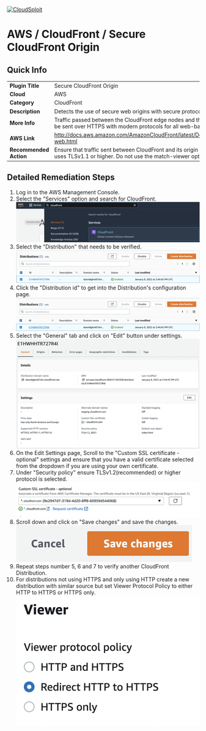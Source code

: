 [![CloudSploit](https://cloudsploit.com/img/logo-new-big-text-100.png "CloudSploit")](https://cloudsploit.com)

# AWS / CloudFront / Secure CloudFront Origin

## Quick Info

| | |
|-|-|
| **Plugin Title** | Secure CloudFront Origin |
| **Cloud** | AWS |
| **Category** | CloudFront |
| **Description** | Detects the use of secure web origins with secure protocols for CloudFront. |
| **More Info** | Traffic passed between the CloudFront edge nodes and the backend resource should be sent over HTTPS with modern protocols for all web-based origins. |
| **AWS Link** | http://docs.aws.amazon.com/AmazonCloudFront/latest/DeveloperGuide/distribution-web.html |
| **Recommended Action** | Ensure that traffic sent between CloudFront and its origin is passed over HTTPS and uses TLSv1.1 or higher. Do not use the match-viewer option. |

## Detailed Remediation Steps
1. Log in to the AWS Management Console.
2. Select the "Services" option and search for CloudFront. </br> <img src="/resources/aws/cloudfront/secure-cloudfront-origin/step2.png"/>
3. Select the "Distribution" that needs to be verified.</br> <img src="/resources/aws/cloudfront/secure-cloudfront-origin/step3.png"/>
4. Click the "Distribution id" to get into the Distribution's configuration page. </br><img src="/resources/aws/cloudfront/secure-cloudfront-origin/step4.png"/>
5. Select the "General" tab and click on "Edit" button under settings.</br><img src="/resources/aws/cloudfront/secure-cloudfront-origin/step5.png"/>
6. On the Edit Settings page, Scroll to the "Custom SSL certificate - optional" settings and ensure that you have a valid certificate selected from the dropdown if you are using your own certificate.
7. Under "Security policy" ensure TLSv1.2(recommended) or higher protocol is selected.</br> <img src="/resources/aws/cloudfront/secure-cloudfront-origin/step6.png"/>
8. Scroll down and click on "Save changes" and save the changes.</br><img src="/resources/aws/cloudfront/secure-cloudfront-origin/step8.png"/>
9. Repeat steps number 5, 6 and 7 to verify another CloudFront Distribution.</br>
10. For distributions not using HTTPS and only using HTTP create a new distribution with similar source but set Viewer Protocol Policy to either HTTP to HTTPS or HTTPS only.</br><img src="/resources/aws/cloudfront/secure-cloudfront-origin/step10.png"/>
